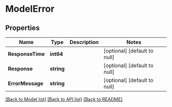 # ModelError

## Properties
Name | Type | Description | Notes
------------ | ------------- | ------------- | -------------
**ResponseTime** | **int64** |  | [optional] [default to null]
**Response** | **string** |  | [optional] [default to null]
**ErrorMessage** | **string** |  | [optional] [default to null]

[[Back to Model list]](../README.md#documentation-for-models) [[Back to API list]](../README.md#documentation-for-api-endpoints) [[Back to README]](../README.md)


